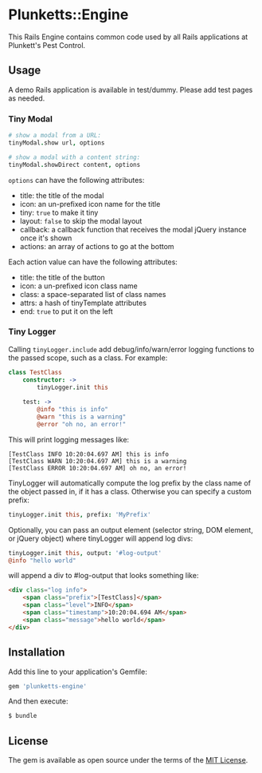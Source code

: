 # Plunketts::Engine

This Rails Engine contains common code used by all Rails applications at Plunkett's Pest Control.

## Usage

A demo Rails application is available in test/dummy. Please add test pages as needed.


### Tiny Modal

```coffeescript
# show a modal from a URL:
tinyModal.show url, options

# show a modal with a content string:
tinyModal.showDirect content, options
```

`options` can have the following attributes:
 * title: the title of the modal
 * icon: an un-prefixed icon name for the title
 * tiny: `true` to make it tiny
 * layout: `false` to skip the modal layout
 * callback: a callback function that receives the modal jQuery instance once it's shown
 * actions: an array of actions to go at the bottom
 
Each action value can have the following attributes:
 * title: the title of the button
 * icon: a un-prefixed icon class name
 * class: a space-separated list of class names
 * attrs: a hash of tinyTemplate attributes
 * end: `true` to put it on the left


### Tiny Logger

Calling `tinyLogger.include` add debug/info/warn/error logging functions to the passed scope, such as a class.
For example:

```coffeescript
class TestClass
    constructor: ->
        tinyLogger.init this
        
    test: ->
        @info "this is info"
        @warn "this is a warning"
        @error "oh no, an error!"
```

This will print logging messages like:

```
[TestClass INFO 10:20:04.697 AM] this is info
[TestClass WARN 10:20:04.697 AM] this is a warning
[TestClass ERROR 10:20:04.697 AM] oh no, an error!
```

TinyLogger will automatically compute the log prefix by the class name of the object passed in, if it has a class. 
Otherwise you can specify a custom prefix:

```coffeescript
tinyLogger.init this, prefix: 'MyPrefix'
```

Optionally, you can pass an output element (selector string, DOM element, or jQuery object) where tinyLogger will append log divs:

```coffeescript
tinyLogger.init this, output: '#log-output'
@info "hello world"
```

will append a div to #log-output that looks something like:

```html
<div class="log info">
    <span class="prefix">[TestClass]</span>
    <span class="level">INFO</span>
    <span class="timestamp">10:20:04.694 AM</span>
    <span class="message">hello world</span>
</div>
```


## Installation
Add this line to your application's Gemfile:

```ruby
gem 'plunketts-engine'
```

And then execute:
```bash
$ bundle
```


## License
The gem is available as open source under the terms of the [MIT License](https://opensource.org/licenses/MIT).
